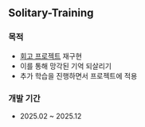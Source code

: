 ## Solitary-Training

### 목적
- [회고 프로젝트](https://github.com/Soundbar91/retrospect-project) 재구현
- 이를 통해 망각된 기억 되살리기
- 추가 학습을 진행하면서 프로젝트에 적용

### 개발 기간
- 2025.02 ~ 2025.12
  
